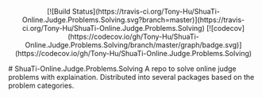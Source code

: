 <p align="center">
[![Build Status](https://travis-ci.org/Tony-Hu/ShuaTi-Online.Judge.Problems.Solving.svg?branch=master)](https://travis-ci.org/Tony-Hu/ShuaTi-Online.Judge.Problems.Solving)
[![codecov](https://codecov.io/gh/Tony-Hu/ShuaTi-Online.Judge.Problems.Solving/branch/master/graph/badge.svg)](https://codecov.io/gh/Tony-Hu/ShuaTi-Online.Judge.Problems.Solving)
</p>
# ShuaTi-Online.Judge.Problems.Solving
A repo to solve online judge problems with explaination. Distributed into several packages based on the problem categories.
